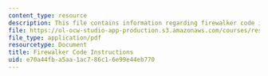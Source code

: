 ```yaml
---
content_type: resource
description: This file contains information regarding firewalker code instructions.
file: https://ol-ocw-studio-app-production.s3.amazonaws.com/courses/res-2-005-girls-who-build-make-your-own-wearables-workshop-spring-2015/e70a44fba5aa1ac786c16e99e44eb770_MITRES_2_005S15_Code.pdf
file_type: application/pdf
resourcetype: Document
title: Firewalker Code Instructions
uid: e70a44fb-a5aa-1ac7-86c1-6e99e44eb770
---
```

